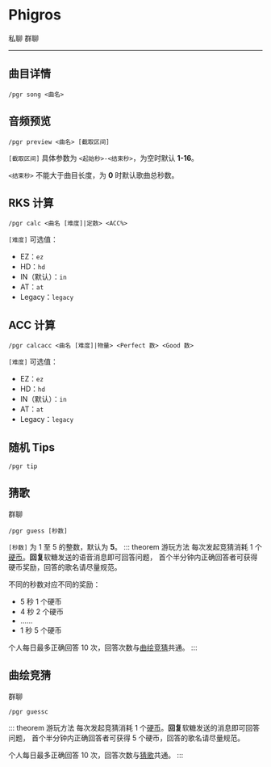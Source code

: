 # Phigros
<span class="span-friend">私聊</span>
<span class="span-group">群聊</span>

---

## 曲目详情
```
/pgr song <曲名>
```

## 音频预览
```
/pgr preview <曲名> [截取区间]
```
`[截取区间]` 具体参数为 `<起始秒>-<结束秒>`，为空时默认 **1-16**。

`<结束秒>` 不能大于曲目长度，为 **0** 时默认歌曲总秒数。

## RKS 计算
```
/pgr calc <曲名 [难度]|定数> <ACC%>
```
`[难度]` 可选值：
- EZ：`ez`
- HD：`hd`
- IN（默认）：`in`
- AT：`at`
- Legacy：`legacy`

## ACC 计算
```
/pgr calcacc <曲名 [难度]|物量> <Perfect 数> <Good 数>
```
`[难度]` 可选值：
- EZ：`ez`
- HD：`hd`
- IN（默认）：`in`
- AT：`at`
- Legacy：`legacy`

## 随机 Tips
```
/pgr tip
```

## 猜歌
<span class="span-group">群聊</span>
```
/pgr guess [秒数]
```
`[秒数]` 为 1 至 5 的整数，默认为 **5**。
::: theorem 游玩方法
每次发起竞猜消耗 1 个[硬币](/coin/)。**回复**软糖发送的语音消息即可回答问题，
首个半分钟内正确回答者可获得硬币奖励，回答的歌名请尽量规范。

不同的秒数对应不同的奖励：
- 5 秒 1 个硬币
- 4 秒 2 个硬币
- ……
- 1 秒 5 个硬币

个人每日最多正确回答 10 次，回答次数与[曲绘竞猜](#曲绘竞猜)共通。
:::

## 曲绘竞猜
<span class="span-group">群聊</span>
```
/pgr guessc
```
::: theorem 游玩方法
每次发起竞猜消耗 1 个[硬币](/coin/)。**回复**软糖发送的消息即可回答问题，
首个半分钟内正确回答者可获得 5 个硬币，回答的歌名请尽量规范。

个人每日最多正确回答 10 次，回答次数与[猜歌](#猜歌)共通。
:::